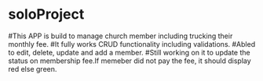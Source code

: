 # soloProject
#This APP is build to manage church member including  trucking their monthly fee.
#It fully works CRUD functionality including validations.
#Abled to edit, delete, update and add a member.
#Still working on it to update the status on membership fee.If memeber did not pay the fee, it should display red else green.
